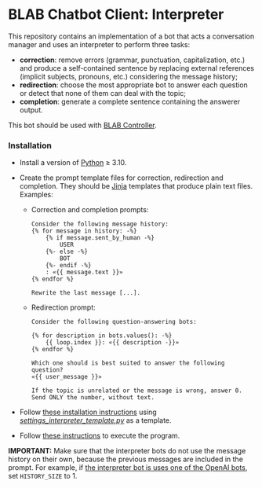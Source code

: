 # BLAB Chatbot Client: Interpreter

This repository contains an implementation of a bot that acts a
conversation manager and uses an interpreter to perform three tasks:

- **correction**: remove errors (grammar, punctuation, capitalization, etc.) and produce a self-contained sentence
  by replacing external references (implicit subjects, pronouns, etc.) considering the message history;
- **redirection**: choose the most appropriate bot to answer each question or detect that none of them can deal with the
  topic;
- **completion**: generate a complete sentence containing the answerer output.

This bot should be used with [BLAB Controller](../../../blab-controller).

### Installation

- Install a version of
  [Python](https://www.python.org/downloads/release/python-3100/) ≥ 3.10.

- Create the prompt template files for correction, redirection and completion.
  They should be [Jinja](https://palletsprojects.com/p/jinja/) templates that produce plain text files.
  Examples:
  - Correction and completion prompts:
    ```
    Consider the following message history:
    {% for message in history: -%}
        {% if message.sent_by_human -%}
            USER
        {%- else -%}
            BOT
        {%- endif -%}
        : «{{ message.text }}»
    {% endfor %}
  
    Rewrite the last message [...].
    ```

  - Redirection prompt:
    ```
    Consider the following question-answering bots:

    {% for description in bots.values(): -%}
        {{ loop.index }}: «{{ description -}}»
    {% endfor %}
  
    Which one should is best suited to answer the following question?
    «{{ user_message }}»
  
    If the topic is unrelated or the message is wrong, answer 0. Send ONLY the number, without text.
    ```

- Follow [these installation instructions](../../../blab-chatbot-bot-client/blob/main/INSTALL.md)
  using [*settings_interpreter_template.py*](settings_interpreter_template.py) as a template.

- Follow [these instructions](../../../blab-chatbot-bot-client/blob/main/RUN.md) to execute the
  program.

**IMPORTANT:** Make sure that the interpreter bots do not use the message history on their own, because the previous
messages are
included in the prompt. For example, if
[the interpreter bot is uses one of the OpenAI bots](../../../blab-chatbot-openai/), set `HISTORY_SIZE` to 1.
